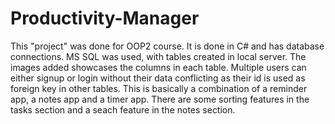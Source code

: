 # Productivity-Manager
This "project" was done for OOP2 course. It is done in C# and has database connections. MS SQL was used, with tables created in local server. The images added showcases the columns in each table. 
Multiple users can either signup or login without their data conflicting as their id is used as foreign key in other tables.
This is basically a combination of a reminder app, a notes app and a timer app. There are some sorting features in the tasks section and a seach feature in the notes section.
